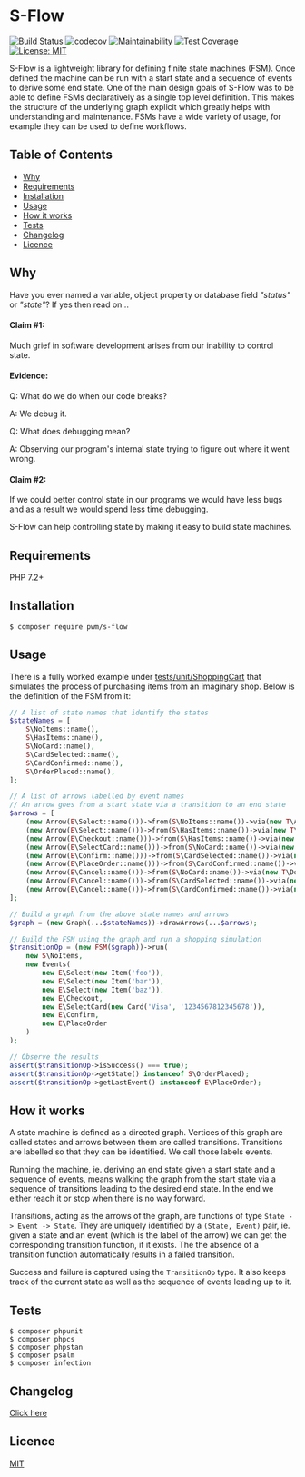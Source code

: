 # S-Flow

[![Build Status](https://travis-ci.org/pwm/s-flow.svg?branch=master)](https://travis-ci.org/pwm/s-flow)
[![codecov](https://codecov.io/gh/pwm/s-flow/branch/master/graph/badge.svg)](https://codecov.io/gh/pwm/s-flow)
[![Maintainability](https://api.codeclimate.com/v1/badges/7d68d8bee2ecbcf3277c/maintainability)](https://codeclimate.com/github/pwm/s-flow/maintainability)
[![Test Coverage](https://api.codeclimate.com/v1/badges/7d68d8bee2ecbcf3277c/test_coverage)](https://codeclimate.com/github/pwm/s-flow/test_coverage)
[![License: MIT](https://img.shields.io/badge/License-MIT-yellow.svg)](https://opensource.org/licenses/MIT)

S-Flow is a lightweight library for defining finite state machines (FSM). Once defined the machine can be run with a start state and a sequence of events to derive some end state. One of the main design goals of S-Flow was to be able to define FSMs declaratively as a single top level definition. This makes the structure of the underlying graph explicit which greatly helps with understanding and maintenance. FSMs have a wide variety of usage, for example they can be used to define workflows.

## Table of Contents

* [Why](#why)
* [Requirements](#requirements)
* [Installation](#installation)
* [Usage](#usage)
* [How it works](#how-it-works)
* [Tests](#tests)
* [Changelog](#changelog)
* [Licence](#licence)

## Why

Have you ever named a variable, object property or database field *"status"* or *"state"*? If yes then read on...

#### Claim #1:

Much grief in software development arises from our inability to control state.

#### Evidence:

Q: What do we do when our code breaks?

A: We debug it.

Q: What does debugging mean?

A: Observing our program's internal state trying to figure out where it went wrong.

#### Claim #2:

If we could better control state in our programs we would have less bugs and as a result we would spend less time debugging.

S-Flow can help controlling state by making it easy to build state machines.

## Requirements

PHP 7.2+

## Installation

    $ composer require pwm/s-flow

## Usage

There is a fully worked example under [tests/unit/ShoppingCart](tests/unit/ShoppingCart) that simulates the process of purchasing items from an imaginary shop. Below is the definition of the FSM from it:

```php
// A list of state names that identify the states
$stateNames = [
    S\NoItems::name(),
    S\HasItems::name(),
    S\NoCard::name(),
    S\CardSelected::name(),
    S\CardConfirmed::name(),
    S\OrderPlaced::name(),
];

// A list of arrows labelled by event names
// An arrow goes from a start state via a transition to an end state
$arrows = [
    (new Arrow(E\Select::name()))->from(S\NoItems::name())->via(new T\AddFirstItem),
    (new Arrow(E\Select::name()))->from(S\HasItems::name())->via(new T\AddItem),
    (new Arrow(E\Checkout::name()))->from(S\HasItems::name())->via(new T\DoCheckout),
    (new Arrow(E\SelectCard::name()))->from(S\NoCard::name())->via(new T\DoSelectCard),
    (new Arrow(E\Confirm::name()))->from(S\CardSelected::name())->via(new T\ConfirmCard),
    (new Arrow(E\PlaceOrder::name()))->from(S\CardConfirmed::name())->via(new T\DoPlaceOrder),
    (new Arrow(E\Cancel::name()))->from(S\NoCard::name())->via(new T\DoCancel),
    (new Arrow(E\Cancel::name()))->from(S\CardSelected::name())->via(new T\DoCancel),
    (new Arrow(E\Cancel::name()))->from(S\CardConfirmed::name())->via(new T\DoCancel),
];

// Build a graph from the above state names and arrows
$graph = (new Graph(...$stateNames))->drawArrows(...$arrows);

// Build the FSM using the graph and run a shopping simulation
$transitionOp = (new FSM($graph))->run(
    new S\NoItems,
    new Events(
        new E\Select(new Item('foo')),
        new E\Select(new Item('bar')),
        new E\Select(new Item('baz')),
        new E\Checkout,
        new E\SelectCard(new Card('Visa', '1234567812345678')),
        new E\Confirm,
        new E\PlaceOrder
    )
);

// Observe the results
assert($transitionOp->isSuccess() === true);
assert($transitionOp->getState() instanceof S\OrderPlaced);
assert($transitionOp->getLastEvent() instanceof E\PlaceOrder);
```
 
## How it works

A state machine is defined as a directed graph. Vertices of this graph are called states and arrows between them are called transitions. Transitions are labelled so that they can be identified. We call those labels events.

Running the machine, ie. deriving an end state given a start state and a sequence of events, means walking the graph from the start state via a sequence of transitions leading to the desired end state. In the end we either reach it or stop when there is no way forward.

Transitions, acting as the arrows of the graph, are functions of type `State -> Event -> State`. They are uniquely identified by a `(State, Event)` pair, ie. given a state and an event (which is the label of the arrow) we can get the corresponding transition function, if it exists. The the absence of a transition function automatically results in a failed transition.

Success and failure is captured using the `TransitionOp` type. It also keeps track of the current state as well as the sequence of events leading up to it.

## Tests

	$ composer phpunit
	$ composer phpcs
	$ composer phpstan
	$ composer psalm
	$ composer infection

## Changelog

[Click here](changelog.md)

## Licence

[MIT](LICENSE)

